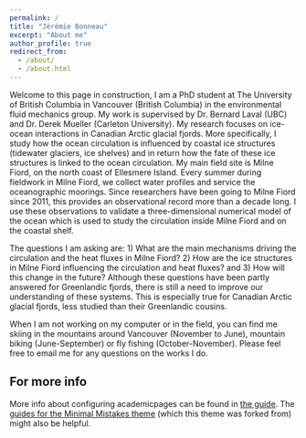 ```yaml
---
permalink: /
title: "Jérémie Bonneau"
excerpt: "About me"
author_profile: true
redirect_from: 
  - /about/
  - /about.html
---
```


Welcome to this page in construction,
I am a PhD student at The University of British Columbia in Vancouver (British Columbia) in the environmental fluid mechanics group. My work is supervised by Dr. Bernard Laval (UBC) and Dr. Derek Mueller (Carleton University). 
My research focuses on ice-ocean interactions in Canadian Arctic glacial fjords. More specifically, I study how the ocean circulation is influenced by coastal ice structures (tidewater glaciers, ice shelves) and in return how the fate of these ice structures is linked to the ocean circulation. My main field site is Milne Fiord, on the north coast of Ellesmere Island. Every summer during fieldwork in Milne Fiord, we collect water profiles and service the oceanographic moorings. Since researchers have been going to Milne Fiord since 2011, this provides an observational record more than a decade long. I use these observations to validate a three-dimensional numerical model of the ocean which is used to study the circulation inside Milne Fiord and on the coastal shelf. 

The questions I am asking are: 1) What are the main mechanisms driving the circulation and the heat fluxes in Milne Fiord? 2) How are the ice structures in Milne Fiord influencing the circulation and heat fluxes? and 3) How will this change in the future? Although these questions have been partly answered for Greenlandic fjords, there is still a need to improve our understanding of these systems. This is especially true for Canadian Arctic glacial fjords, less studied than their Greenlandic cousins. 

When I am not working on my computer or in the field, you can find me skiing in the mountains around Vancouver (November to June), mountain biking (June-September) or fly fishing (October-November). Please feel free to email me for any questions on the works I do.  


For more info
------
More info about configuring academicpages can be found in [the guide](https://academicpages.github.io/markdown/). The [guides for the Minimal Mistakes theme](https://mmistakes.github.io/minimal-mistakes/docs/configuration/) (which this theme was forked from) might also be helpful.
